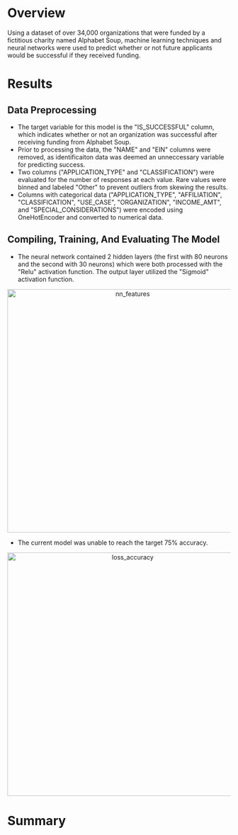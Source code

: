 # Overview

Using a dataset of over 34,000 organizations that were funded by a fictitious charity named Alphabet Soup, machine learning techniques and neural networks were used to predict whether or not future applicants would be successful if they received funding.

# Results

## Data Preprocessing
* The target variable for this model is the "IS_SUCCESSFUL" column, which indicates whether or not an organization was successful after receiving funding from Alphabet Soup.
* Prior to processing the data, the "NAME" and "EIN" columns were removed, as identificaiton data was deemed an unneccessary variable for predicting success.
* Two columns ("APPLICATION_TYPE" and "CLASSIFICATION") were evaluated for the number of responses at each value. Rare values were binned and labeled "Other" to prevent outliers from skewing the results.
* Columns with categorical data ("APPLICATION_TYPE", "AFFILIATION", "CLASSIFICATION", "USE_CASE", "ORGANIZATION", "INCOME_AMT", and "SPECIAL_CONSIDERATIONS") were encoded using OneHotEncoder and converted to numerical data.

## Compiling, Training, And Evaluating The Model
* The neural network contained 2 hidden layers (the first with 80 neurons and the second with 30 neurons) which were both processed with the "Relu" activation function. The output layer utilized the "Sigmoid" activation function.

<p align="center"><img width="550" alt="nn_features" src="https://user-images.githubusercontent.com/111674383/215394631-8ac5e902-9083-4194-bcc7-d825bfc3f596.png"></p>

* The current model was unable to reach the target 75% accuracy.

<p align="center"><img width="550" alt="loss_accuracy" src="https://user-images.githubusercontent.com/111674383/215395549-e0d2db34-e4a5-4b50-a488-8af1cb56b7a5.png"></p>



# Summary
